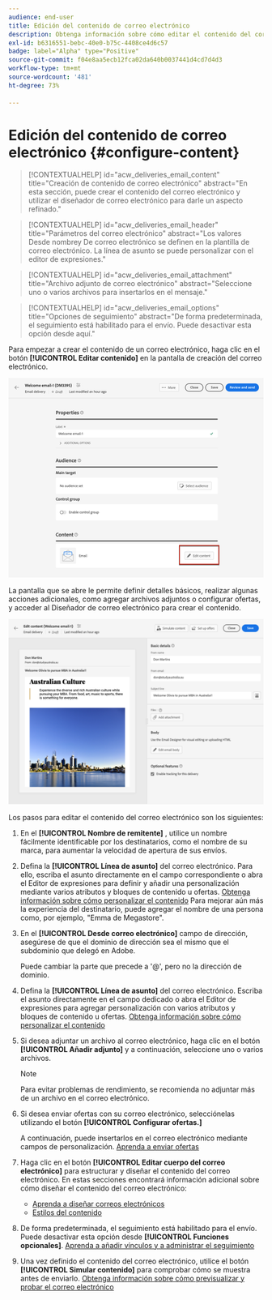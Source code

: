 ```yaml
---
audience: end-user
title: Edición del contenido de correo electrónico
description: Obtenga información sobre cómo editar el contenido del correo electrónico en la IU de la web de Campaign
exl-id: b6316551-bebc-40e0-b75c-4408ce4d6c57
badge: label="Alpha" type="Positive"
source-git-commit: f04e8aa5ecb12fca02da640b0037441d4cd7d4d3
workflow-type: tm+mt
source-wordcount: '481'
ht-degree: 73%

---
```


# Edición del contenido de correo electrónico {#configure-content}

>[!CONTEXTUALHELP]
>id="acw_deliveries_email_content"
>title="Creación de contenido de correo electrónico"
>abstract="En esta sección, puede crear el contenido del correo electrónico y utilizar el diseñador de correo electrónico para darle un aspecto refinado."

>[!CONTEXTUALHELP]
>id="acw_deliveries_email_header"
>title="Parámetros del correo electrónico"
>abstract="Los valores Desde nombrey De correo electrónico se definen en la plantilla de correo electrónico. La línea de asunto se puede personalizar con el editor de expresiones."

>[!CONTEXTUALHELP]
>id="acw_deliveries_email_attachment"
>title="Archivo adjunto de correo electrónico"
>abstract="Seleccione uno o varios archivos para insertarlos en el mensaje."

>[!CONTEXTUALHELP]
>id="acw_deliveries_email_options"
>title="Opciones de seguimiento"
>abstract="De forma predeterminada, el seguimiento está habilitado para el envío. Puede desactivar esta opción desde aquí."

Para empezar a crear el contenido de un correo electrónico, haga clic en el botón **[!UICONTROL Editar contenido]** en la pantalla de creación del correo electrónico.[](../email/create-email.md)

![](assets/email-edit-content.png)

La pantalla que se abre le permite definir detalles básicos, realizar algunas acciones adicionales, como agregar archivos adjuntos o configurar ofertas, y acceder al Diseñador de correo electrónico para crear el contenido.

![](assets/email-edit-content-dashboard.png)

Los pasos para editar el contenido del correo electrónico son los siguientes:

1. En el **[!UICONTROL Nombre de remitente]** , utilice un nombre fácilmente identificable por los destinatarios, como el nombre de su marca, para aumentar la velocidad de apertura de sus envíos.

1. Defina la **[!UICONTROL Línea de asunto]** del correo electrónico. Para ello, escriba el asunto directamente en el campo correspondiente o abra el Editor de expresiones para definir y añadir una personalización mediante varios atributos y bloques de contenido u ofertas. [Obtenga información sobre cómo personalizar el contenido](../personalization/personalize.md)
Para mejorar aún más la experiencia del destinatario, puede agregar el nombre de una persona como, por ejemplo, &quot;Emma de Megastore&quot;.

1. En el **[!UICONTROL Desde correo electrónico]** campo de dirección, asegúrese de que el dominio de dirección sea el mismo que el subdominio que delegó en Adobe.

   Puede cambiar la parte que precede a &#39;@&#39;, pero no la dirección de dominio.

   <!--In the Reply address text fields, the sender's address is used by default for replies. However, Adobe recommends using an existing real address such as your brand's customer care. In this case, if a recipient sends a reply, the customer care will be able to handle it.-->

1. Defina la **[!UICONTROL Línea de asunto]** del correo electrónico. Escriba el asunto directamente en el campo dedicado o abra el Editor de expresiones para agregar personalización con varios atributos y bloques de contenido u ofertas. [Obtenga información sobre cómo personalizar el contenido](../personalization/personalize.md)

1. Si desea adjuntar un archivo al correo electrónico, haga clic en el botón **[!UICONTROL Añadir adjunto]** y a continuación, seleccione uno o varios archivos.

   >[!NOTE]
   >
   >    Para evitar problemas de rendimiento, se recomienda no adjuntar más de un archivo en el correo electrónico.

   <!--limitation on size + number of files?-->

1. Si desea enviar ofertas con su correo electrónico, selecciónelas utilizando el botón **[!UICONTROL Configurar ofertas.]**

   A continuación, puede insertarlos en el correo electrónico mediante campos de personalización. [Aprenda a enviar ofertas](offers.md)

1. Haga clic en el botón **[!UICONTROL Editar cuerpo del correo electrónico]** para estructurar y diseñar el contenido del correo electrónico. En estas secciones encontrará información adicional sobre cómo diseñar el contenido del correo electrónico:

   * [Aprenda a diseñar correos electrónicos](create-email-content.md)
   * [Estilos del contenido](get-started-email-style.md)

1. De forma predeterminada, el seguimiento está habilitado para el envío. Puede desactivar esta opción desde **[!UICONTROL Funciones opcionales]**. [Aprenda a añadir vínculos y a administrar el seguimiento](message-tracking.md)

1. Una vez definido el contenido del correo electrónico, utilice el botón **[!UICONTROL Simular contenido]** para comprobar cómo se muestra antes de enviarlo. [Obtenga información sobre cómo previsualizar y probar el correo electrónico](../preview-test/preview-test.md)
